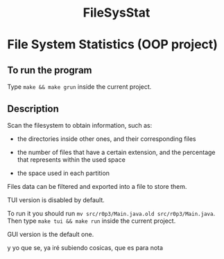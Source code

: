 <div align="center">
<h1>FileSysStat</h1>
</div>


# File System Statistics (OOP project)


## To run the program
Type `make && make grun` inside the current project.


## Description
Scan the filesystem to obtain information, such as:

- the directories inside other ones, and their corresponding files

- the number of files that have a certain extension, 
and the percentage that represents within the used space

- the space used in each partition

Files data can be filtered and exported into a file to store them.




TUI version is disabled by default.

To run it you should run `mv src/r0p3/Main.java.old src/r0p3/Main.java`.
Then type `make tui && make run` inside the current project.


GUI version is the default one.




y yo que se, ya iré subiendo cosicas, que es para nota

